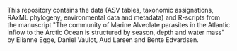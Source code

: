 This repository contains the data (ASV tables, taxonomic assignations, RAxML phylogeny, environmental data and metadata) and R-scripts from the manuscript "The community of Marine Alveolate parasites in the Atlantic inflow to the Arctic Ocean is structured by season, depth and water mass" by Elianne Egge, Daniel Vaulot, Aud Larsen and Bente Edvardsen. 

